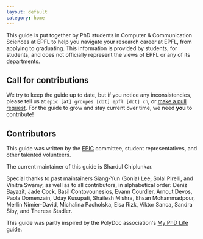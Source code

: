 ```yaml
---
layout: default
category: home
---
```


This guide is put together by PhD students in Computer & Communication Sciences at EPFL to help you navigate your research career at EPFL, from applying to graduating.
This information is provided by students, for students, and does not officially represent the views of EPFL or any of its departments.

## Call for contributions

We try to keep the guide up to date, but if you notice any inconsistencies, please tell us at `epic [at] groupes [dot] epfl [dot] ch`,
or [make a pull request](https://github.com/EPIC-guide/epic-guide.github.io).
For the guide to grow and stay current over time, we need **you** to contribute!

## Contributors

This guide was written by the [EPIC](https://www.epfl.ch/campus/associations/list/epic/) committee, student representatives, and other talented volunteers.

The current maintainer of this guide is Shardul Chiplunkar.

Special thanks to past maintainers Siang-Yun (Sonia) Lee, Solal Pirelli, and Vinitra Swamy, as well as to all contributors, in alphabetical order:
Deniz Bayazit, Jade Cock, Basil Contovounesios, Evann Courdier, Arnout Devos, Paola Domenzain, Uday Kusupati, Shailesh Mishra, Ehsan Mohammadpour, Merlin Nimier-David, Michalina Pacholska, Elsa Rizk, Viktor Sanca, Sandra Siby, and Theresa Stadler.

This guide was partly inspired by the PolyDoc association's [My PhD Life guide](https://www.epfl.ch/campus/associations/list/polydoc/my-phd-life/).
